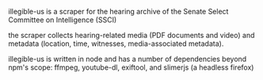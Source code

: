 illegible-us is a scraper for the hearing archive of the Senate Select Committee on Intelligence (SSCI)

the scraper collects hearing-related media (PDF documents and video) and metadata (location, time, witnesses, media-associated metadata).

illegible-us is written in node and has a number of dependencies beyond npm's scope: ffmpeg, youtube-dl, exiftool, and slimerjs (a headless firefox)

